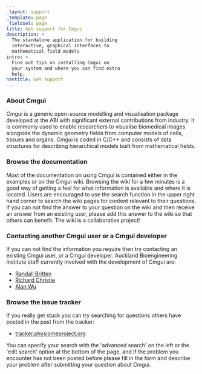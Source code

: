 ```yaml
---
_layout: support
_template: page
_fieldset: page
title: Get support for Cmgui
description: >
  The standalone application for building
  interactive, graphical interfaces to
  mathematical field models
intro: >
  Find out tips on installing Cmgui on
  your system and where you can find extra
  help.
navtitle: Get support
---
```

### About Cmgui

Cmgui is a generic open-source modelling and visualisation package developed at the ABI with significant external contributions from industry. It is commonly used to enable researchers to visualise biomedical images alongside the dynamic geometry fields from computer models of cells, tissues and organs. Cmgui is coded in C/C++ and consists of data structures for describing hierarchical models built from mathematical fields.

### Browse the documentation

Most of the documentation on using Cmgui is contained either in the examples or on the Cmgui wiki. Browsing the wiki for a few minutes is a good way of getting a feel for what information is available and where it is located. Users are encouraged to use the search function in the upper right hand corner to search the wiki pages for content relevant to their questions. If you can not find the answer to your question on the wiki and then receive an answer from an existing user, please add this answer to the wiki so that others can benefit. The wiki is a collaborative project!

### Contacting another Cmgui user or a Cmgui developer

If you can not find the information you require then try contacting an existing Cmgui user, or a Cmgui developer. Auckland Bioengineering Institute staff currently involved with the development of Cmgui are:

<ul class="arrow dotted"> <li><a href="http://www.abi.auckland.ac.nz/uoa/randall-britten">Randall Britten</a></li> <li> <a href="http://www.abi.auckland.ac.nz/uoa/richard-christie">Richard Christie</a></li> <li> <a href="http://www.abi.auckland.ac.nz/uoa/alan-wu">Alan Wu</a></li> </ul>

### Browse the issue tracker

If you really get stuck you can try searching for questions others have posted in the past from the tracker: 

<ul class="arrow-2 dotted"> <li> <a href="https://tracker.physiomeproject.org/buglist.cgi?query_format=advanced&bug_status=NEW&bug_status=ASSIGNED&bug_status=REOPENED&product=cmgui">tracker.physiomeproject.org</a></li> </ul>

You can specify your search with the 'advanced search' on the left or the 'edit search' option at the bottom of the page, and if the problem you encounter has not been posted before please fill in the form and describe your problem after submitting your question about Cmgui.